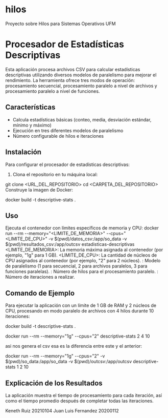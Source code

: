 # hilos 
Proyecto sobre Hilos para Sistemas Operativos UFM
# Procesador de Estadísticas Descriptivas

Esta aplicación procesa archivos CSV para calcular estadísticas descriptivas utilizando diversos modelos de paralelismo para mejorar el rendimiento. La herramienta ofrece tres modos de operación: procesamiento secuencial, procesamiento paralelo a nivel de archivos y procesamiento paralelo a nivel de funciones.

## Características

- Calcula estadísticas básicas (conteo, media, desviación estándar, mínimo y máximo)
- Ejecución en tres diferentes modelos de paralelismo
- Número configurable de hilos e iteraciones

## Instalación

Para configurar el procesador de estadísticas descriptivas:

1. Clona el repositorio en tu máquina local:

git clone <URL_DEL_REPOSITORIO>
cd <CARPETA_DEL_REPOSITORIO>
Construye la imagen de Docker:

docker build -t descriptive-stats .

## Uso
Ejecuta el contenedor con límites específicos de memoria y CPU:
docker run --rm --memory="<LIMITE_DE_MEMORIA>" --cpus="<LIMITE_DE_CPU>" -v $(pwd)/datos_csv:/app/so_data -v $(pwd)/resultados_csv:/app/outcsv estadisticas-descriptivas <MODELO> <HILOS> <ITERACIONES>
<LIMITE_DE_MEMORIA>: La memoria máxima asignada al contenedor (por ejemplo, "1g" para 1 GB).
<LIMITE_DE_CPU>: La cantidad de núcleos de CPU asignados al contenedor (por ejemplo, "2" para 2 núcleos).
<MODELO>: Modelo de paralelismo (1 para secuencial, 2 para archivos paralelos, 3 para funciones paralelas).
<HILOS>: Número de hilos para el procesamiento paralelo.
<ITERACIONES>: Número de iteraciones a realizar.

## Comando de Ejemplo
Para ejecutar la aplicación con un límite de 1 GB de RAM y 2 núcleos de CPU, procesando en modo paralelo de archivos con 4 hilos durante 10 iteraciones:

docker build -t descriptive-stats .

docker run --rm --memory="1g" --cpus="2" descriptive-stats 2 4 10

asi nos genera el csv esa es la diferencia entre este y el anterior:

docker run --rm --memory="1g" --cpus="2" -v $(pwd)/so_data:/app/so_data -v $(pwd)/outcsv:/app/outcsv descriptive-stats 1 2 10

## Explicación de los Resultados
La aplicación muestra el tiempo de procesamiento para cada iteración, así como el tiempo promedio después de completar todas las iteraciones.


Keneth Ruiz 20210104
Juan Luis Fernandez 20200112
